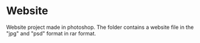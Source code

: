 # Website

Website project made in photoshop. The folder contains a website file in the "jpg" and "psd" format in rar format.
